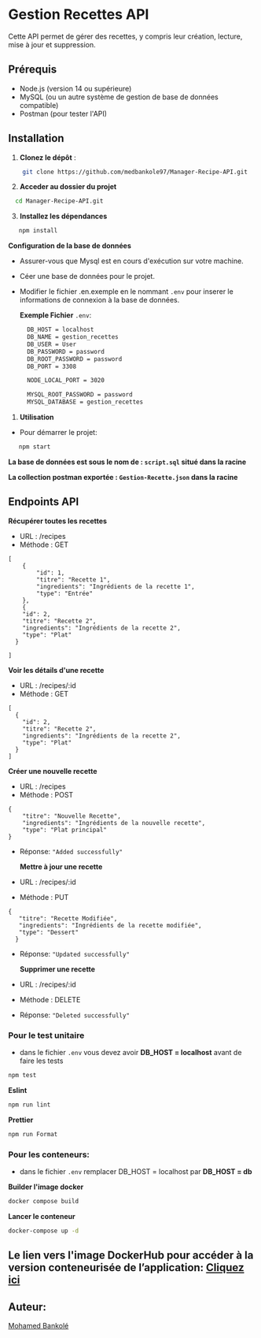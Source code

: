 # Gestion Recettes API

Cette API permet de gérer des recettes, y compris leur création, lecture, mise à jour et suppression.

## Prérequis

- Node.js (version 14 ou supérieure)
- MySQL (ou un autre système de gestion de base de données compatible)
- Postman (pour tester l'API)

## Installation

1. **Clonez le dépôt** :

```bash
    git clone https://github.com/medbankole97/Manager-Recipe-API.git
```

2.  **Acceder au dossier du projet**

```bash
  cd Manager-Recipe-API.git
```

3. **Installez les dépendances**

```bash
   npm install
```

**Configuration de la base de données**

- Assurer-vous que Mysql est en cours d'exécution sur votre machine.
- Céer une base de données pour le projet.
- Modifier le fichier .en.exemple en le nommant `.env` pour inserer le informations de connexion à la base de données.

  **Exemple Fichier** `.env`:

  ```bash
    DB_HOST = localhost
    DB_NAME = gestion_recettes
    DB_USER = User
    DB_PASSWORD = password
    DB_ROOT_PASSWORD = password
    DB_PORT = 3308

    NODE_LOCAL_PORT = 3020

    MYSQL_ROOT_PASSWORD = password
    MYSQL_DATABASE = gestion_recettes
  ```

1. **Utilisation**

- Pour démarrer le projet:

```bash
   npm start
```

**La base de données est sous le nom de : `script.sql` situé dans la racine**

**La collection postman exportée : `Gestion-Recette.json` dans la racine**

## Endpoints API

**Récupérer toutes les recettes**

- URL : /recipes
- Méthode : GET

```
[
    {
        "id": 1,
        "titre": "Recette 1",
        "ingredients": "Ingrédients de la recette 1",
        "type": "Entrée"
    },
    {
    "id": 2,
    "titre": "Recette 2",
    "ingredients": "Ingrédients de la recette 2",
    "type": "Plat"
  }

]
```
**Voir les détails d'une recette**

- URL : /recipes/:id
- Méthode : GET
```  
[
  {
    "id": 2,
    "titre": "Recette 2",
    "ingredients": "Ingrédients de la recette 2",
    "type": "Plat"
  }
]
````
**Créer une nouvelle recette**

- URL : /recipes
- Méthode : POST

```
{
    "titre": "Nouvelle Recette",
    "ingredients": "Ingrédients de la nouvelle recette",
    "type": "Plat principal"
}
```

- Réponse: `"Added successfully"`

  **Mettre à jour une recette**

- URL : /recipes/:id
- Méthode : PUT

```
{
   "titre": "Recette Modifiée",
   "ingredients": "Ingrédients de la recette modifiée",
   "type": "Dessert"
  }
```

- Réponse: `"Updated successfully"`

  **Supprimer une recette**

- URL : /recipes/:id
- Méthode : DELETE
- Réponse: `"Deleted successfully"`

### Pour le test unitaire

- dans le fichier `.env` vous devez avoir **DB_HOST = localhost** avant de faire les tests

```bash
npm test
```

**Eslint**

```bash
npm run lint
```

**Prettier**

```bash
npm run Format
```

### Pour les conteneurs:

- dans le fichier `.env` remplacer DB_HOST = localhost par **DB_HOST = db**

**Builder l'image docker**

```bash
docker compose build
```

**Lancer le conteneur**

```bash
docker-compose up -d
```

## Le lien vers l'image DockerHub pour accéder à la version conteneurisée de l’application: [Cliquez ici](https://hub.docker.com/r/medbankole/recette-api)

## Auteur:

[Mohamed Bankolé](https://github.com/medbankole97)
